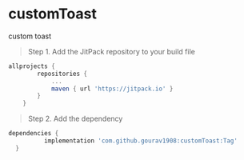 # customToast
custom toast
>Step 1. Add the JitPack repository to your build file

```gradle
allprojects {
		repositories {
			...
			maven { url 'https://jitpack.io' }
		}
	}
  ```
  >Step 2. Add the dependency
  
  ```gradle
  dependencies {
	        implementation 'com.github.gourav1908:customToast:Tag'
	}
  ```
